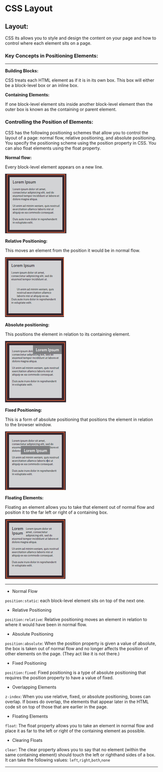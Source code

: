 # CSS Layout
## Layout:

CSS its allows you to style and design the content on your page and how to control where each element sits on a page.

### **Key Concepts in Positioning Elements:**
------

**Building Blocks:**

CSS treats each HTML element as if it is in its own box. This box will either be a block-level
box or an inline box.

**Containing Elements:**

If one block-level element sits inside another block-level element then the outer box is
known as the containing or parent element.


### **Controlling the Position of Elements:**
CSS has the following positioning schemes that allow you to control the layout of a page: normal flow, relative positioning, and absolute positioning. You specify the positioning scheme using the position property in CSS. You can also float elements using the float property.

**Normal flow:**

Every block-level element
appears on a new line.

!["Normal flow"](img/normal.PNG)

**Relative Positioning:**

This moves an element from the
position it would be in normal
flow.

!["Relative Positioning"](img/RP.PNG)

**Absolute positioning:**

This positions the element
in relation to its containing
element.

!["Absolute positioning"](img/AP.PNG)

**Fixed Positioning:**

This is a form of absolute
positioning that positions
the element in relation to the
browser window.

!["Fixed Positioning"](img/FP.PNG)

**Floating Elements:**

Floating an element allows
you to take that element out
of normal flow and position
it to the far left or right of a
containing box.

!["Floating Elements"](img/FLE.PNG)


-------------------


- Normal Flow

`position:static`: each block-level
element sits on top of the next one.

- Relative Positioning

`position:relative`:
Relative positioning moves an
element in relation to where it would have been in normal flow.

- Absolute Positioning 

`position:absolute`: 
When the position property
is given a value of absolute,
the box is taken out of normal
flow and no longer affects the
position of other elements on
the page. (They act like it is not there.)

- Fixed Positioning

`position:fixed`: Fixed positioning is a type
of absolute positioning that
requires the position property
to have a value of fixed.

- Overlapping Elements

`z-index`: When you use relative, fixed, or absolute positioning, boxes can overlap. If boxes do overlap, the elements that appear later in the HTML code sit on top of those that are earlier in the page.

- Floating Elements

`float`: The float property allows you to take an element in normal flow and place it as far to the left or right of the containing element as possible.

- Clearing Floats

`clear`: The clear property allows you to say that no element (within the same containing element) should touch the left or righthand
sides of a box. It can take
the following values: `left`,`right`,`both`,`none`

--------------

